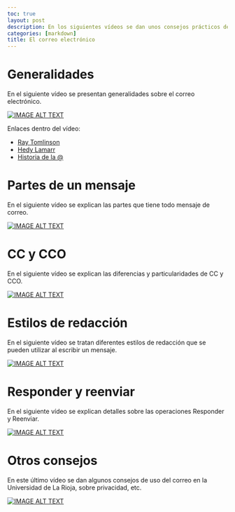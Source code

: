 ```yaml
---
toc: true
layout: post
description: En los siguientes vídeos se dan unos consejos prácticos de cómo usar el correo electrónico.
categories: [markdown]
title: El correo electrónico
---
```


# Generalidades
En el siguiente vídeo se presentan generalidades sobre el correo electrónico. 

[![IMAGE ALT TEXT](http://img.youtube.com/vi/Gvlw1RDEjcw/0.jpg)](http://www.youtube.com/watch?v=Gvlw1RDEjcw "Generalidades del correo electrónico")

Enlaces dentro del vídeo:
- [Ray Tomlinson](https://es.wikipedia.org/wiki/Ray_Tomlinson) 
- [Hedy Lamarr](https://es.wikipedia.org/wiki/Hedy_Lamarr)
- [Historia de la @](https://ontranslation.es/historia-arroba/)

# Partes de un mensaje
En el siguiente vídeo se explican las partes que tiene todo mensaje de correo.

[![IMAGE ALT TEXT](http://img.youtube.com/vi/EmhwgOuNkLQ/0.jpg)](http://www.youtube.com/watch?v=EmhwgOuNkLQ "Partes de un mensaje")


# CC y CCO
En el siguiente vídeo se explican las diferencias y particularidades de CC y CCO.

[![IMAGE ALT TEXT](http://img.youtube.com/vi/gufI-ngRCQc/0.jpg)](http://www.youtube.com/watch?v=gufI-ngRCQc "CC y CCO")

# Estilos de redacción
En el siguiente vídeo se tratan diferentes estilos de redacción que se pueden utilizar al escribir un mensaje.

[![IMAGE ALT TEXT](http://img.youtube.com/vi/7o87I4maePo/0.jpg)](http://www.youtube.com/watch?v=7o87I4maePo "Estilos de redacción")

# Responder y reenviar
En el siguiente vídeo se explican detalles sobre las operaciones Responder y Reenviar.

[![IMAGE ALT TEXT](http://img.youtube.com/vi/DW3ATmDVcM0/0.jpg)](http://www.youtube.com/watch?v=DW3ATmDVcM0 "Responder y reenviar")

# Otros consejos
En este último vídeo se dan algunos consejos de uso del correo en la Universidad de La Rioja, sobre privacidad, etc.

[![IMAGE ALT TEXT](http://img.youtube.com/vi/SWrSD3_HWoM/0.jpg)](http://www.youtube.com/watch?v=SWrSD3_HWoM "Otros consejos")
